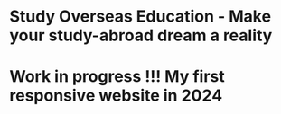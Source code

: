 # Study Overseas Education - Make your study-abroad dream a reality
# Work in progress !!! My first responsive website in 2024